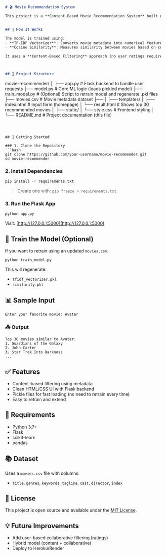 
```markdown
# 🎬 Movie Recommendation System

This project is a **Content-Based Movie Recommendation System** built using **Python**, **Flask**, and **scikit-learn**. It recommends movies similar to a user’s favorite movie using **TF-IDF vectorization** and **cosine similarity** on movie metadata (genres, cast, director, keywords, and tagline).


## 🧠 How It Works

The model is trained using:
- **TF-IDF Vectorizer**: Converts movie metadata into numerical feature vectors
- **Cosine Similarity**: Measures similarity between movies based on content

It uses a **Content-Based Filtering** approach (no user ratings required).



## 📁 Project Structure

```

movie-recommender/
│
├── app.py                   # Flask backend to handle user requests
├── model.py                 # Core ML logic (loads pickled model)
├── train\_model.py           # (Optional) Script to retrain model and regenerate .pkl files
├── movies.csv               # Movie metadata dataset
├── 
│
├── templates/
│   ├── index.html           # Input form (homepage)
│   └── result.html          # Shows top 30 recommended movies
│
├── static/
│   └── style.css            # Frontend styling
│
└── README.md                # Project documentation (this file)

````



## 🚀 Getting Started

### 1. Clone the Repository
```bash
git clone https://github.com/your-username/movie-recommender.git
cd movie-recommender
````

### 2. Install Dependencies

```bash
pip install -r requirements.txt
```

> Create one with: `pip freeze > requirements.txt`

### 3. Run the Flask App

```bash
python app.py
```

Visit: [http://127.0.0.1:5000](http://127.0.0.1:5000)


## 🧪 Train the Model (Optional)

If you want to retrain using an updated `movies.csv`:

```bash
python train_model.py
```

This will regenerate:

* `tfidf_vectorizer.pkl`
* `similarity.pkl`



## 📊 Sample Input

```
Enter your favorite movie: Avatar
```

### 📤 Output

```
Top 30 movies similar to Avatar:
1. Guardians of the Galaxy
2. John Carter
3. Star Trek Into Darkness
...
```


## ✅ Features

* Content-based filtering using metadata
* Clean HTML/CSS UI with Flask backend
* Pickle files for fast loading (no need to retrain every time)
* Easy to retrain and extend



## 📌 Requirements

* Python 3.7+
* Flask
* scikit-learn
* pandas



## 📚 Dataset

Uses a `movies.csv` file with columns:

* `title`, `genres`, `keywords`, `tagline`, `cast`, `director`, `index`


## 📄 License

This project is open source and available under the [MIT License](LICENSE).



## 💡 Future Improvements

* Add user-based collaborative filtering (ratings)
* Hybrid model (content + collaborative)
* Deploy to Heroku/Render



